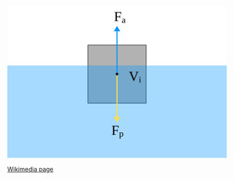 ![The vector graphic](2-vectorized.svg)

[Wikimedia page](https://commons.wikimedia.org/wiki/File:Archimedes_principle.svg)
